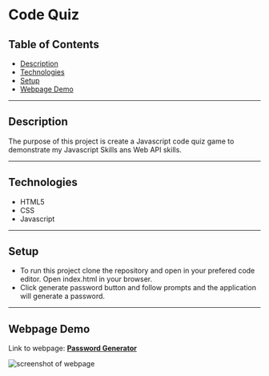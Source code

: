 # Code Quiz

## Table of Contents

* [Description](#description)
* [Technologies](#technologies)
* [Setup](#setup)
* [Webpage Demo](#webpage-demo)

---

## Description

The purpose of this project is create a Javascript code quiz game to demonstrate my Javascript Skills ans Web API skills.

---

## Technologies

* HTML5
* CSS
* Javascript

---

## Setup

* To run this project clone the repository and open in your prefered code editor. Open index.html in your browser.
* Click generate password button and follow prompts and the application will generate a password.

---

## Webpage Demo

Link to webpage: [**Password Generator**]()

![screenshot of webpage]()